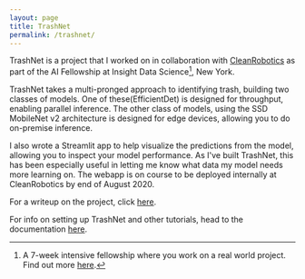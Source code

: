```yaml
---
layout: page
title: TrashNet
permalink: /trashnet/
---
```


TrashNet is a project that I worked on in collaboration with
[CleanRobotics](https://www.cleanrobotics.com) as part of
the AI Fellowship at Insight Data Science[^1], New York.

TrashNet takes a multi-pronged approach to identifying trash, building two classes of models. One of these(EfficientDet) is designed for throughput, enabling parallel inference. 
The other class of models, using the SSD MobileNet v2 architecture
is designed for edge devices, allowing you to do on-premise inference.

I also wrote a Streamlit app to help visualize the predictions
from the model, allowing you to inspect your model performance. As I've built TrashNet, this has been especially useful in letting me know what data my model needs more learning on. The webapp is on course to be deployed internally at CleanRobotics by end of August 2020.

For a writeup on the project, click [here](https://jsaurabh.dev/cv/object-detection/insight/2020/06/23/trashnet.html).

For info on setting up TrashNet and other tutorials, head to the documentation [here](https://trashbot.readthedocs.io/).


[^1]: A 7-week intensive fellowship where you work on a real world project. Find out more [here](https://insightfellows.com/ai).
